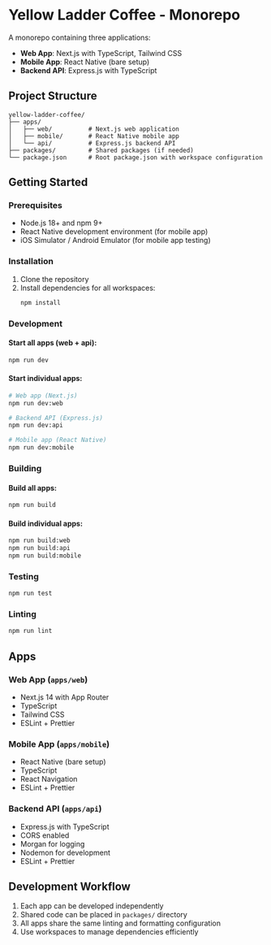 # Yellow Ladder Coffee - Monorepo

A monorepo containing three applications:

- **Web App**: Next.js with TypeScript, Tailwind CSS
- **Mobile App**: React Native (bare setup)
- **Backend API**: Express.js with TypeScript

## Project Structure

```
yellow-ladder-coffee/
├── apps/
│   ├── web/          # Next.js web application
│   ├── mobile/       # React Native mobile app
│   └── api/          # Express.js backend API
├── packages/         # Shared packages (if needed)
└── package.json      # Root package.json with workspace configuration
```

## Getting Started

### Prerequisites

- Node.js 18+ and npm 9+
- React Native development environment (for mobile app)
- iOS Simulator / Android Emulator (for mobile app testing)

### Installation

1. Clone the repository
2. Install dependencies for all workspaces:
   ```bash
   npm install
   ```

### Development

#### Start all apps (web + api):

```bash
npm run dev
```

#### Start individual apps:

```bash
# Web app (Next.js)
npm run dev:web

# Backend API (Express.js)
npm run dev:api

# Mobile app (React Native)
npm run dev:mobile
```

### Building

#### Build all apps:

```bash
npm run build
```

#### Build individual apps:

```bash
npm run build:web
npm run build:api
npm run build:mobile
```

### Testing

```bash
npm run test
```

### Linting

```bash
npm run lint
```

## Apps

### Web App (`apps/web`)

- Next.js 14 with App Router
- TypeScript
- Tailwind CSS
- ESLint + Prettier

### Mobile App (`apps/mobile`)

- React Native (bare setup)
- TypeScript
- React Navigation
- ESLint + Prettier

### Backend API (`apps/api`)

- Express.js with TypeScript
- CORS enabled
- Morgan for logging
- Nodemon for development
- ESLint + Prettier

## Development Workflow

1. Each app can be developed independently
2. Shared code can be placed in `packages/` directory
3. All apps share the same linting and formatting configuration
4. Use workspaces to manage dependencies efficiently
